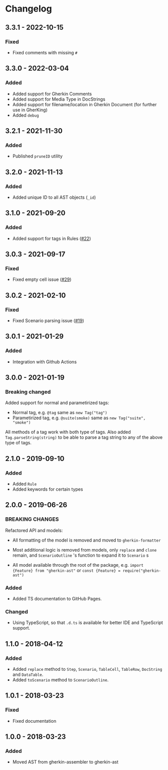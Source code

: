 # Changelog

## 3.3.1 - 2022-10-15

### Fixed

* Fixed comments with missing `#`

## 3.3.0 - 2022-03-04

### Added

* Added support for Gherkin Comments
* Added support for Media Type in DocStrings
* Added support for filename/location in Gherkin Document (for further use in GherKing)
* Added `debug`

## 3.2.1 - 2021-11-30

### Added

* Published `pruneID` utility

## 3.2.0 - 2021-11-13

### Added

* Added unique ID to all AST objects (`_id`)

## 3.1.0 - 2021-09-20

### Added

* Added support for tags in Rules ([#22](https://github.com/gherking/gherkin-ast/issues/22))

## 3.0.3 - 2021-09-17

### Fixed

* Fixed empty cell issue ([#29](https://github.com/gherking/gherkin-ast/issues/29))

## 3.0.2 - 2021-02-10

### Fixed

* Fixed Scenario parsing issue ([#19](https://github.com/gherking/gherkin-ast/issues/19))

## 3.0.1 - 2021-01-29

### Added

* Integration with Github Actions

## 3.0.0 - 2021-01-19

### Breaking changed

Added support for normal and parametirized tags:

* Normal tag, e.g. `@tag` same as `new Tag("tag")`
* Parametirized tag, e.g. `@suite(smoke)` same as `new Tag("suite", "smoke")`

All methods of a tag work with both type of tags. Also added `Tag.parseString(string)` to be able to parse a tag string to any of the above type of tags.

## 2.1.0 - 2019-09-10

### Added

* Added `Rule`
* Added keywords for certain types

## 2.0.0 - 2019-06-26

### BREAKING CHANGES

Refactored API and models:
 - All formatting of the model is removed and moved to `gherkin-formatter`

 - Most additional logic is removed from models, only `replace` and `clone` remain, and `ScenarioOutline` 's function to expand it to `Scenario` s
 - All model available through the root of the package, e.g. `import {Feature} from "gherkin-ast"` or `const {Feature} = require("gherkin-ast")`

### Added

* Added TS documentation to GitHub Pages.

### Changed

* Using TypeScript, so that `.d.ts` is available for better IDE and TypeScript support.

## 1.1.0 - 2018-04-12

### Added

* Added `replace` method to `Step`,  `Scenario`,  `TableCell`,  `TableRow`,  `DocString` and `DataTable`.
* Added `toScenario` method to `ScenarioOutline`.

## 1.0.1 - 2018-03-23

### Fixed

* Fixed documentation

## 1.0.0 - 2018-03-23

### Added

* Moved AST from gherkin-assembler to gherkin-ast
